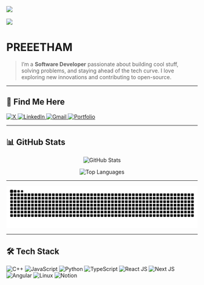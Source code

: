 ![](https://komarev.com/ghpvc/?username=your-github-preeeetham&abbreviated=true)

<img src="https://img.shields.io/badge/Who_you_are_when_no_one's_watching-8A2BE2" />

# PREEETHAM

> I’m a **Software Developer** passionate about building cool stuff, solving problems, and staying ahead of the tech curve. I love exploring new innovations and contributing to open-source.

---

## 🔗 Find Me Here

<p align="start">
  <a href="https://x.com/0xgravitty" target="_blank">
    <img src="https://img.shields.io/badge/X-1DA1F2?logo=x&logoColor=white" alt="X" />
  </a>
  <a href="https://www.linkedin.com/in/preetham-linkdin/" target="_blank">
    <img src="https://img.shields.io/badge/LinkedIn-0A66C2?logo=linkedin&logoColor=white" alt="LinkedIn" />
  </a>
  <a href="mailto:spreethamkumar5@gmail.com" target="_blank">
    <img src="https://img.shields.io/badge/Gmail-D14836?logo=gmail&logoColor=white" alt="Gmail" />
  </a>
  <a href="https://heyalok.vercel.app/" target="_blank">
    <img src="https://img.shields.io/badge/Portfolio-FFA500?logo=vercel&logoColor=white" alt="Portfolio" />
  </a>
</p>

---

## 📊 GitHub Stats
<p align="center">
  <img src="https://github-readme-stats.vercel.app/api?username=preeeetham&show_icons=true&theme=dark&hide_border=true&count_private=true" alt="GitHub Stats" />
</p>

<p align="center">
  <img src="https://github-readme-stats.vercel.app/api/top-langs/?username=preeeetham&theme=dark&hide_border=false&include_all_commits=true&count_private=false&layout=compact" alt="Top Languages" />
</p>

---

<p align="center">
  <img src="https://github.com/alok-mishra143/alok-mishra143/blob/output/github-snake-dark.svg" alt="Snake Animation" />
</p>

---

## 🛠️ Tech Stack

<p align="start">
  <img src="https://img.shields.io/badge/C++-00599C?logo=cplusplus&logoColor=white" alt="C++" />
  <img src="https://img.shields.io/badge/JavaScript-F7DF1E?logo=javascript&logoColor=black" alt="JavaScript" />
  <img src="https://img.shields.io/badge/Python-3776AB?logo=python&logoColor=white" alt="Python" />
  <img src="https://img.shields.io/badge/TypeScript-3178C6?logo=typescript&logoColor=white" alt="TypeScript" />
  <img src="https://img.shields.io/badge/React-20232A?logo=react&logoColor=61DAFB" alt="React JS" />
  <img src="https://img.shields.io/badge/Next.js-000000?logo=nextdotjs&logoColor=white" alt="Next JS" />
  <img src="https://img.shields.io/badge/Angular-DD0031?logo=angular&logoColor=white" alt="Angular" />
  <img src="https://img.shields.io/badge/Linux-FCC624?logo=linux&logoColor=black" alt="Linux" />
  <img src="https://img.shields.io/badge/Notion-000000?logo=notion&logoColor=white" alt="Notion" />
</p>
